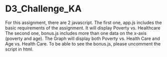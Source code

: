 # D3_Challenge_KA

For this assignment, there are 2 javascript. 
The first one, app.js includes the basic requirements of the assignment. 
It will display Poverty vs. Healthcare
The second one, bonus.js includes more than one data on the x-axis (poverty and age). 
The Graph will display both Poverty vs. Health Care and Age vs. Health Care.
To be able to see the bonus.js, please uncomment the script in html. 